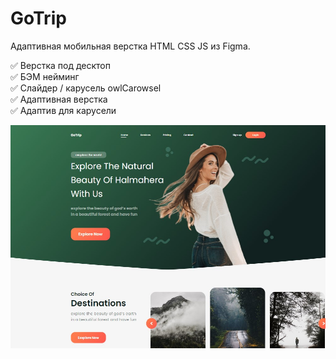 # GoTrip

Адаптивная мобильная верстка HTML CSS JS из Figma.  

✅ Верстка под десктоп  
✅ БЭМ нейминг  
✅ Слайдер / карусель owlCarowsel  
✅ Адаптивная верстка  
✅ Адаптив для карусели  

[![GoTrip](https://github.com/8807010/Travel_project/blob/master/GoTrip.jpg)](https://8807010.github.io/Travel_project/)
